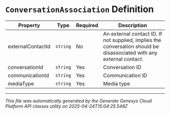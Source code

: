 # `ConversationAssociation` Definition

| Property | Type | Required | Description |
|----------|------|----------|-------------|
| externalContactId | `string` | No | An external contact ID.  If not supplied, implies the conversation should be disassociated with any external contact. |
| conversationId | `string` | Yes | Conversation ID |
| communicationId | `string` | Yes | Communication ID |
| mediaType | `string` | Yes | Media type |

---

*This file was automatically generated by the Generate Genesys Cloud Platform API classes utility on 2025-04-24T15:04:25.548Z*